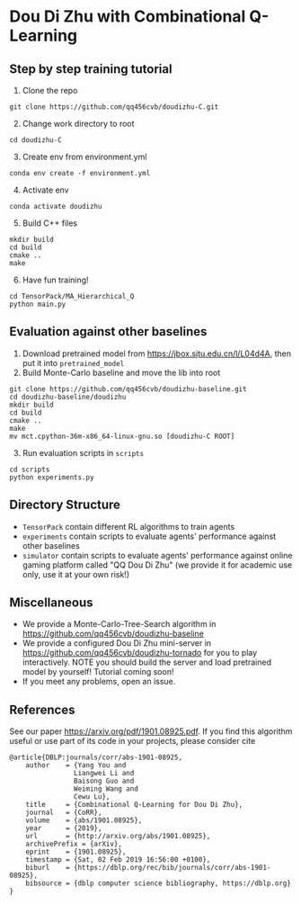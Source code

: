 # Dou Di Zhu with Combinational Q-Learning
## Step by step training tutorial
1. Clone the repo
``` 
git clone https://github.com/qq456cvb/doudizhu-C.git
```
2. Change work directory to root
``` 
cd doudizhu-C
```
3. Create env from environment.yml
``` 
conda env create -f environment.yml
```
4. Activate env
```
conda activate doudizhu
```
5. Build C++ files
```
mkdir build
cd build
cmake ..
make
```
6. Have fun training!
```
cd TensorPack/MA_Hierarchical_Q
python main.py
```

## Evaluation against other baselines
1. Download pretrained model from https://jbox.sjtu.edu.cn/l/L04d4A, then put it into `pretrained_model`
2. Build Monte-Carlo baseline and move the lib into root
```
git clone https://github.com/qq456cvb/doudizhu-baseline.git
cd doudizhu-baseline/doudizhu
mkdir build
cd build
cmake ..
make
mv mct.cpython-36m-x86_64-linux-gnu.so [doudizhu-C ROOT]
```
3. Run evaluation scripts in `scripts`
```
cd scripts
python experiments.py
```
## Directory Structure
* `TensorPack` contain different RL algorithms to train agents
* `experiments` contain scripts to evaluate agents' performance against other baselines
* `simulator` contain scripts to evaluate agents' performance against online gaming platform called "QQ Dou Di Zhu" (we provide it for academic use only, use it at your own risk!)
## Miscellaneous
* We provide a Monte-Carlo-Tree-Search algorithm in https://github.com/qq456cvb/doudizhu-baseline
* We provide a configured Dou Di Zhu mini-server in https://github.com/qq456cvb/doudizhu-tornado for you to play interactively. NOTE you should build the server and load pretrained model by yourself! Tutorial coming soon!
* If you meet any problems, open an issue.
## References
See our paper https://arxiv.org/pdf/1901.08925.pdf. If you find this algorithm useful or use part of its code in your projects, please consider cite

	@article{DBLP:journals/corr/abs-1901-08925,
        author    = {Yang You and
                    Liangwei Li and
                    Baisong Guo and
                    Weiming Wang and
                    Cewu Lu},
        title     = {Combinational Q-Learning for Dou Di Zhu},
        journal   = {CoRR},
        volume    = {abs/1901.08925},
        year      = {2019},
        url       = {http://arxiv.org/abs/1901.08925},
        archivePrefix = {arXiv},
        eprint    = {1901.08925},
        timestamp = {Sat, 02 Feb 2019 16:56:00 +0100},
        biburl    = {https://dblp.org/rec/bib/journals/corr/abs-1901-08925},
        bibsource = {dblp computer science bibliography, https://dblp.org}
    }
